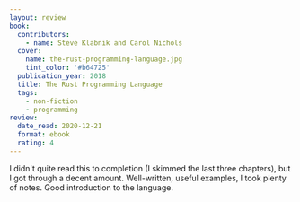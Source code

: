 ```yaml
---
layout: review
book:
  contributors:
    - name: Steve Klabnik and Carol Nichols
  cover:
    name: the-rust-programming-language.jpg
    tint_color: '#b64725'
  publication_year: 2018
  title: The Rust Programming Language
  tags:
    - non-fiction
    - programming
review:
  date_read: 2020-12-21
  format: ebook
  rating: 4
---
```


I didn't quite read this to completion (I skimmed the last three chapters), but I got through a decent amount.
Well-written, useful examples, I took plenty of notes.
Good introduction to the language.
